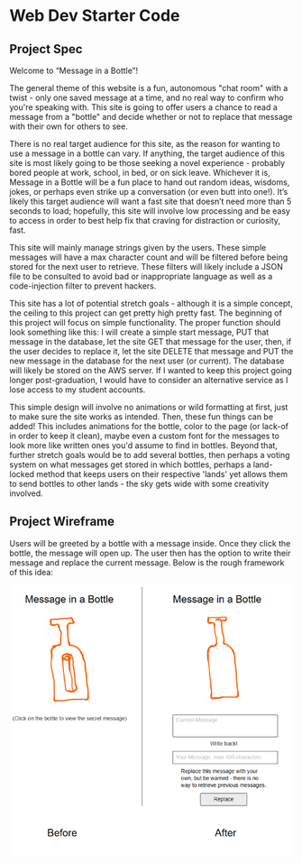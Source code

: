 # Web Dev Starter Code

## Project Spec

Welcome to “Message in a Bottle”! 

The general theme of this website is a fun, autonomous "chat room" with a twist - only one 
saved message at a time, and no real way to confirm who you're speaking with. This site is going to offer users a chance to 
read a message from a "bottle" and decide whether or not to replace that message with their own for others to see. 

There is no real target audience for this site, as the reason for wanting to use a message in a bottle can vary. If anything, 
the target audience of this site is most likely going to be those seeking a novel experience - probably bored people at work, 
school, in bed, or on sick leave. Whichever it is, Message in a Bottle will be a fun place to hand out random ideas, wisdoms, 
jokes, or perhaps even strike up a conversation (or even butt into one!). It’s likely this target audience will want a fast 
site that doesn’t need more than 5 seconds to load; hopefully, this site will involve low processing and be easy to access in 
order to best help fix that craving for distraction or curiosity, fast.

This site will mainly manage strings given by the users. These simple messages will have a max character count and will be 
filtered before being stored for the next user to retrieve. These filters will likely include a JSON file to be consulted to 
avoid bad or inappropriate language as well as a code-injection filter to prevent hackers. 

This site has a lot of potential stretch goals - although it is a simple concept, the ceiling to this project can get pretty 
high pretty fast. The beginning of this project will focus on simple functionality. The proper function should look something 
like this: I will create a simple start message, PUT that message in the database, let the site GET that message for the user, 
then, if the user decides to replace it, let the site DELETE that message and PUT the new message in the database for the next
user (or current). The database will likely be stored on the AWS server. If I wanted to keep this project going longer 
post-graduation, I would have to consider an alternative service as I lose access to my student accounts.

This simple design will involve no animations or wild formatting at first, just to make sure the site works as intended. Then, 
these fun things can be added! This includes animations for the bottle, color to the page (or lack-of in order to keep it 
clean), maybe even a custom font for the messages to look more like written ones you'd assume to find in bottles. Beyond that, 
further stretch goals would be to add several bottles, then perhaps a voting system on what messages get stored in which 
bottles, perhaps a land-locked method that keeps users on their respective 'lands' yet allows them to send bottles to other 
lands - the sky gets wide with some creativity involved.


## Project Wireframe

Users will be greeted by a bottle with a message inside. Once they click the bottle, the message will open up. The user then
has the option to write their message and replace the current message. Below is the rough framework of this idea:

![wireframe](/img/moqup.png)
